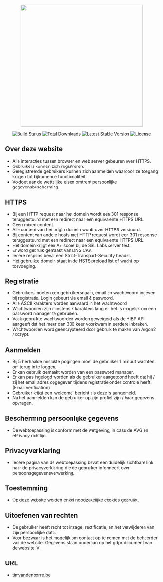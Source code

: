 <p align="center"><a href="https://laravel.com" target="_blank"><img src="https://raw.githubusercontent.com/laravel/art/master/logo-lockup/5%20SVG/2%20CMYK/1%20Full%20Color/laravel-logolockup-cmyk-red.svg" width="400"></a></p>

<p align="center">
<a href="https://travis-ci.org/laravel/framework"><img src="https://travis-ci.org/laravel/framework.svg" alt="Build Status"></a>
<a href="https://packagist.org/packages/laravel/framework"><img src="https://img.shields.io/packagist/dt/laravel/framework" alt="Total Downloads"></a>
<a href="https://packagist.org/packages/laravel/framework"><img src="https://img.shields.io/packagist/v/laravel/framework" alt="Latest Stable Version"></a>
<a href="https://packagist.org/packages/laravel/framework"><img src="https://img.shields.io/packagist/l/laravel/framework" alt="License"></a>
</p>

## Over deze website

-   Alle interacties tussen browser en web server gebeuren over HTTPS.
-   Gebruikers kunnen zich registreren.
-   Geregistreerde gebruikers kunnen zich aanmelden waardoor ze toegang krijgen tot bijkomende functionaliteit.
-   Voldoet aan de wettelijke eisen omtrent persoonlijke gegevensbescherming.

## HTTPS

-   Bij een HTTP request naar het domein wordt een 301 response teruggestuurd met een redirect naar een equivalente HTTPS URL.
-   Geen mixed content.
-   Alle content van het origin domein wordt over HTTPS verstuurd.
-   Bij content van andere hosts met HTTP request wordt een 301 response teruggestuurd met een redirect naar een equivalente HTTPS URL.
-   Het domein krijgt een A+ score bij de SSL Labs server test.
-   Er word gebruik gemaakt van DNS CAA.
-   Iedere respons bevat een Strict-Transport-Security header.
-   Het gebruikte domein staat in de HSTS preload list of wacht op toevoeging.

## Registratie

-   Gebruikers moeten een gebruikersnaam, email en wachtwoord ingeven bij registratie. Login gebeurt via email & paswoord.
-   Alle ASCII karakters worden aanvaard in het wachtwoord.
-   Wachtwoorden zijn minstens 7 karakters lang en het is mogelijk om een password manager te gebruiken.
-   Vaak gebruikte wachtwoorden worden geweigerd als de HIBP API aangeeft dat het meer dan 300 keer voorkwam in eerdere inbraken.
-   Wachtwoorden word geëncrypteerd door gebruik te maken van Argon2 / bcrypt.

## Aanmelden

-   Bij 5 herhaalde mislukte pogingen moet de gebruiker 1 minuut wachten om terug in te loggen.
-   Er kan gebruik gemaakt worden van een password manager.
-   Er kan pas ingelogd worden als de gebruiker aangetoond heeft dat hij / zij het email adres opgegeven tijdens registratie onder controle heeft. (Email verification)
-   Gebruiker krijgt een 'welcome' bericht als deze is aangemeld.
-   Na het aanmelden kan de gebruiker op zijn profiel zijn / haar gegevens opvragen.

## Bescherming persoonlijke gegevens

-   De webtoepassing is conform met de wetgeving, in casu de AVG en ePrivacy richtlijn.

## Privacyverklaring

-   Iedere pagina van de webtoepassing bevat een duidelijk zichtbare link naar de privacyverklaring die de gebruiker informeert over persoonsgegevensverwerking.

## Toestemming

-   Op deze website worden enkel noodzakelijke cookies gebruikt.

## Uitoefenen van rechten

-   De gebruiker heeft recht tot inzage, rectificatie, en het verwijderen van zijn persoonlijke data.
-   Voor bezwaar is het mogelijk om contact op te nemen met de beheerder van de website. Gegevens staan onderaan op het gdpr document van de website. V

## URL

-   <a href="https://timvandenborre.be">timvandenborre.be</a>
